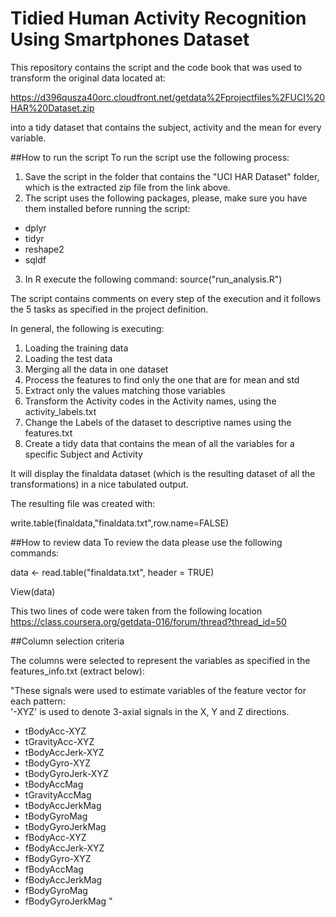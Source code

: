 # Tidied Human Activity Recognition Using Smartphones Dataset

This repository contains the script and the code book that was used to transform the original data located at:

https://d396qusza40orc.cloudfront.net/getdata%2Fprojectfiles%2FUCI%20HAR%20Dataset.zip 

into a tidy dataset that contains the subject, activity and the mean for every variable.

##How to run the script
To run the script use the following process:

1. Save the script in the folder that contains the "UCI HAR Dataset" folder, which is the extracted zip file from the link above.
2. The script uses the following packages, please, make sure you have them installed before running the script:

* dplyr
* tidyr
* reshape2
* sqldf

3. In R execute the following command:
source("run_analysis.R")

The script contains comments on every step of the execution and it follows the 5 tasks as specified in the project definition.

In general, the following is executing:

1. Loading the training data
2. Loading the test data
3. Merging all the data in one dataset
4. Process the features to find only the one that are for mean and std
5. Extract only the values matching those variables
6. Transform the Activity codes in the Activity names, using the activity_labels.txt
7. Change the Labels of the dataset to descriptive names using the features.txt 
8. Create a tidy data that contains the mean of all the variables for a specific Subject and Activity

It will display the finaldata dataset (which is the resulting dataset of all the transformations) in a nice tabulated output.


The resulting file was created with:

write.table(finaldata,"finaldata.txt",row.name=FALSE)

##How to review data
To review the data please use the following commands:

data <- read.table("finaldata.txt", header = TRUE) 

View(data)

This two lines of code were taken from the following location https://class.coursera.org/getdata-016/forum/thread?thread_id=50

##Column selection criteria

The columns were selected to represent the variables as specified in the features_info.txt (extract below):

"These signals were used to estimate variables of the feature vector for each pattern:  
'-XYZ' is used to denote 3-axial signals in the X, Y and Z directions.

* tBodyAcc-XYZ
* tGravityAcc-XYZ
* tBodyAccJerk-XYZ
* tBodyGyro-XYZ
* tBodyGyroJerk-XYZ
* tBodyAccMag
* tGravityAccMag
* tBodyAccJerkMag
* tBodyGyroMag
* tBodyGyroJerkMag
* fBodyAcc-XYZ
* fBodyAccJerk-XYZ
* fBodyGyro-XYZ
* fBodyAccMag
* fBodyAccJerkMag
* fBodyGyroMag
* fBodyGyroJerkMag
"
